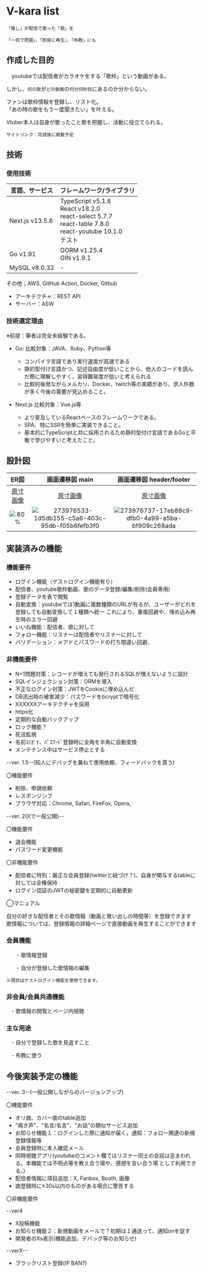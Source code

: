 # V-kara list

`「推し」が配信で歌った「歌」を`

`「一目で把握」、「即座に再生」、「布教」にも`

## 作成した目的

　youtubeでは配信者がカラオケをする「歌枠」という動画がある。

しかし、`何の歌`が`どの動画`の`何分何秒目`にあるのか分からない。
  
ファンは歌枠情報を登録し、リスト化。  
「あの時の歌をもう一度聞きたい」を叶える。  

Vtuber本人は自身が歌ったこと歌を把握し、活動に役立てられる。  

    サイトリンク：完成後に掲載予定

## 技術

### 使用技術
  
| 言語、サービス  | フレームワーク/ライブラリ |
| --- | --- |
| Next.js v13.5.6 | TypeScript v5.1.6 <br> React v18.2.0 <br> react-select 5.7.7 <br> react-table 7.8.0 <Br> react-youtube 10.1.0 <br> テスト|
| Go v1.91  | GORM v1.25.4 <br> GIN v1.9.1 |
|MySQL v8.0.32| - |

その他；AWS, GitHub Action, Docker, Github

- アーキテクチャ：REST API
- サーバー：ASW

### 技術選定理由

※前提：筆者は完全未経験である。

- Go:
比較対象：JAVA、Ruby、Python等
  - コンパイラ言語であり実行速度が高速である
  - 静的型付け言語かつ、記述自由度が低いことから、他人のコードを読んだ際に理解しやすく、習得難易度が低いと考えられる
  - 比較的後発ながらメルカリ、Docker、twitch等の実績があり、求人件数が多く今後の需要が見込めること。

- Next.js
比較対象：Vue.js等
  - より普及しているReactベースのフレームワークである。
  - SPA、特にSSRを簡単に実装できること。
  - 基本的にTypeScriptと共に採用されるため静的型付け言語であるGoと平衡で学びやすいと考えたこと。

## 設計図
  
| ER図 | 画面遷移図 main  | 画面遷移図 header/footer |
| :---: | :---: | :---: |
| [原寸画像](https://user-images.githubusercontent.com/127638412/273976430-29856108-a613-493e-b024-bb9ad7ac88d9.png) | [原寸画像](https://user-images.githubusercontent.com/127638412/273976533-1d5db155-c5a6-403c-95db-f05b6fefb3f0.png) | [原寸画像](https://user-images.githubusercontent.com/127638412/273976737-17eb88c9-dfb0-4a99-a5ba-bf909c268ada.png) |
| ![80%](https://github.com/sharin-sushi/0016go_next_relation/assets/127638412/b3a57a97-41e3-42e4-882c-177a2e317127) | ![273976533-1d5db155-c5a6-403c-95db-f05b6fefb3f0](https://github.com/sharin-sushi/0016go_next_relation/assets/127638412/b4eda633-a6b4-4d30-b446-77a0062ad79a) | ![273976737-17eb88c9-dfb0-4a99-a5ba-bf909c268ada](https://github.com/sharin-sushi/0016go_next_relation/assets/127638412/71a4338f-84d3-4e7f-ab08-c5af83207308)|

## 実装済みの機能

### 機能要件

- ログイン機能（ゲストログイン機能有り）
- 配信者、youtube歌枠動画、歌のデータ登録/編集/削除(会員専用)
- 登録データを表で閲覧
- 自動変換：youtubeでは1動画に複数種類のURLが有るが、ユーザーがどれを登録しても自動変換して１種類へ統一
 これにより、重複回避や、埋め込み再生時のエラー回避
- いいね機能：配信者、歌に対して
- フォロー機能：リスナーは配信者やリスナーに対して
- バリデーション：メアドとパスワードの打ち間違い回避、

### 非機能要件
- N+1問題対策：レコードが増えても発行されるSQLが増えないように設計
- SQLインジェクション対策：ORMを導入
- 不正なログイン対策：JWTをCookieに埋め込んだ
- DB流出時の被害減少：パスワードをbcryptで暗号化
- XXXXXXアーキテクチャを採用
- https化
- 定期的な自動バックアップ
- ロック機能？
- 死活監視
- 名前ﾖﾐｶﾞﾅ、ﾊﾟｽﾜｰﾄﾞ登録時に全角を半角に自動変換
- メンテナンス中はサービス停止とする

--ver. 1.5--(知人にデバッグを兼ねて使用依頼、フィードバックを貰う)

〇機能要件
- 削除、申請依頼
- レスポンジシブ
- ブラウザ対応：Chrome, Safari, FireFox, Opera,

--ver. 2(Xで一般公開)--

〇機能要件

- 退会機能
- パスワード変更機能

〇非機能要件

- 配信者に特別：厳正な会員登録(twitterと紐づけ？)、自身が関与するtableに対しては全権保持
- ログイン認証のJWTの秘密鍵を定期的に自動更新

◯マニュアル

 自分の好きな配信者とその歌情報（動画と歌い出しの時間等）を登録できます  
 歌情報については、登録情報の詳細ページで直接動画を再生することができます  

### 会員機能

　　- 歌情報登録

　　- 自分が登録した歌情報の編集

    ※現状はゲストログイン機能を使用できます。

### 非会員/会員共通機能

 　- 歌情報の閲覧とページ内視聴

### 主な用途

　- 自分で登録した歌を見返すこと

　- 布教に使う

## 今後実装予定の機能

--ver. 3--(一般公開しながらのバージョンアップ)

〇機能要件

- オリ曲、カバー曲のtable追加
- "鳴き声"、"名言/名言"、"お話"の類似サービス追加
- お知らせ機能１：ログインした際に通知が届く。通知：フォロー関連の新規登録情報等
- 会員登録時に本人確認メール
- 同時視聴アプリ(youtubeのコメント欄ではリスナー同士の会話は忌まわれる。本機能では不明点等を教え合う場や、感想を言い合う場
として利用できる。)
- 配信者情報に項目追加：X, Fanbox, Booth, 画像
- 曲登録時に±30s以内のものがある場合に警告する

〇非機能要件

--ver4

- X投稿機能
- お知らせ機能２：新規動画をメールで？初期は１通送って、通知onを促す
- 開発者のXs表示(機能追加、デバッグ等のお知らせ)

--verX--

- ブラックリスト登録(IP BAN?)
